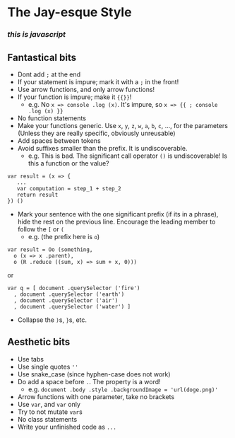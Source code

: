 # The Jay-esque Style

### *this is javascript*

## Fantastical bits
* Dont add `;` at the end
* If your statement is impure; mark it with a `;` in the front!
* Use arrow functions, and only arrow functions!
* If your function is impure; make it `{{}}`!
    * e.g. No `x => console .log (x)`. It's impure, so `x => {{ ; console .log (x) }}`
* No function statements
* Make your functions generic. Use `x`, `y`, `z`, `w`, `a`, `b`, `c`, ..., for the parameters (Unless they are really specific, obviously unreusable)
* Add spaces between tokens
* Avoid suffixes smaller than the prefix. It is undiscoverable.
    * e.g. This is bad. The significant call operator `()` is undiscoverable! Is this a function or the value?
```
var result = (x => {
   ...
   var computation = step_1 + step_2
   return result
}) ()
```
* Mark your sentence with the one significant prefix (if its in a phrase), hide the rest on the previous line. Encourage the leading member to follow the `[` or `(`
    * e.g. (the prefix here is `o`)
```
var result = Oo (something,
  o (x => x .parent),
  o (R .reduce ((sum, x) => sum + x, 0)))
```
or
```
var q = [ document .querySelector ('fire')
  , document .querySelector ('earth')
  , document .querySelector ('air')
  , document .querySelector ('water') ]
```
* Collapse the `)`s, `}`s, etc.

## Aesthetic bits
* Use tabs
* Use single quotes `''`
* Use snake_case (since hyphen-case does not work)
* Do add a space before `.`. The property is a word!
    * e.g. `document .body .style .backgroundImage = 'url(doge.png)'`
* Arrow functions with one parameter, take no brackets
* Use `var`, and `var` only
* Try to not mutate `var`s
* No class statements
* Write your unfinished code as `...`
